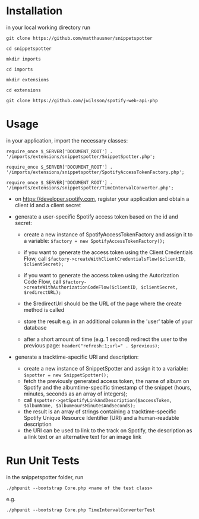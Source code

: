 # Installation

in your local working directory run 

```git clone https://github.com/matthausner/snippetspotter```

```cd snippetspotter```

```mkdir imports```

```cd imports```

```mkdir extensions```

```cd extensions```

```git clone https://github.com/jwilsson/spotify-web-api-php```
 

# Usage 

in your application, import the necessary classes: 

```require_once $_SERVER['DOCUMENT_ROOT'] . '/imports/extensions/snippetspotter/SnippetSpotter.php';```

```require_once $_SERVER['DOCUMENT_ROOT'] . '/imports/extensions/snippetspotter/SpotifyAccessTokenFactory.php';```

```require_once $_SERVER['DOCUMENT_ROOT'] . '/imports/extensions/snippetspotter/TimeIntervalConverter.php';```


* on https://developer.spotify.com, register your application and obtain a client id and a client secret

* generate a user-specific Spotify access token based on the id and secret:

	* create a new instance of SpotifyAccessTokenFactory and assign it to a variable: ```$factory = new SpotifyAccessTokenFactory();```
	* if you want to generate the access token using the Client Credentials Flow, call ```$factory->createWithClientCredentialsFlow($clientID, $clientSecret); ``` 

	* if you want to generate the access token using the Autorization Code Flow, call ```$factory->createWithAuthorizationCodeFlow($clientID, $clientSecret, $redirectURL); ``` 
	* the $redirectUrl should be the URL of the page where the create method is called
	* store the result e.g. in an additional column in the 'user' table of your database 
	* after a short amount of time (e.g. 1 second) redirect the user to the previous page: ```header("refresh:1;url=" . $previous);```

* generate a tracktime-specific URI and description:

	* create a new instance of SnippetSpotter and assign it to a variable: ```$spotter = new SnippetSpotter();```
	* fetch the previously generated access token, the name of album on Spotify and the albumtime-specific timestamp of the snippet (hours, minutes, seconds as an array of integers);
	* call ```$spotter->getSpotifyLinkAndDescription($accessToken, $albumName, $albumHoursMinutesAndSeconds);```
	* the result is an array of strings containing a tracktime-specific Spotify Unique Resource Identifier (URI) and a human-readable description
	* the URI can be used to link to the track on Spotify, the description as a link text or an alternative text for an image link

# Run Unit Tests

   in the snippetspotter folder, run
    
    ./phpunit --bootstrap Core.php <name of the test class> 
e.g.

    ./phpunit --bootstrap Core.php TimeIntervalConverterTest
